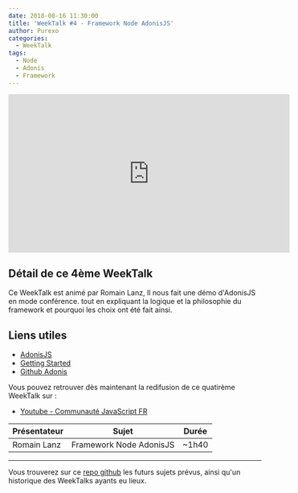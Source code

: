 ```yaml
---
date: 2018-08-16 11:30:00
title: 'WeekTalk #4 - Framework Node AdonisJS'
author: Purexo
categories:
  - WeekTalk
tags:
  - Node
  - Adonis
  - Framework
---
```


<iframe width="560" height="315" src="https://www.youtube-nocookie.com/embed/5XmNADiz8Sc" frameborder="0" allow="autoplay; encrypted-media" allowfullscreen></iframe>

## Détail de ce 4ème WeekTalk

Ce WeekTalk est animé par Romain Lanz, Il nous fait une démo d'AdonisJS en mode conférence. tout en expliquant la logique et la philosophie du framework et pourquoi les choix ont été fait ainsi.

## Liens utiles
- [AdonisJS](https://adonisjs.com/)
- [Getting Started](https://adonisjs.com/docs/4.1/installation)
- [Github Adonis](https://github.com/adonisjs)

Vous pouvez retrouver dès maintenant la redifusion de ce quatirème WeekTalk sur :

- [Youtube - Communauté JavaScript FR](https://www.youtube.com/watch?v=5XmNADiz8Sc)

| Présentateur | Sujet | Durée |
| --- | --- | --- |
| Romain Lanz | Framework Node AdonisJS | ~1h40 |

-----------------------------

Vous trouverez sur ce [repo github](https://github.com/ES-Community/weektalk) les futurs sujets prévus, ainsi qu'un historique des WeekTalks ayants eu lieux.